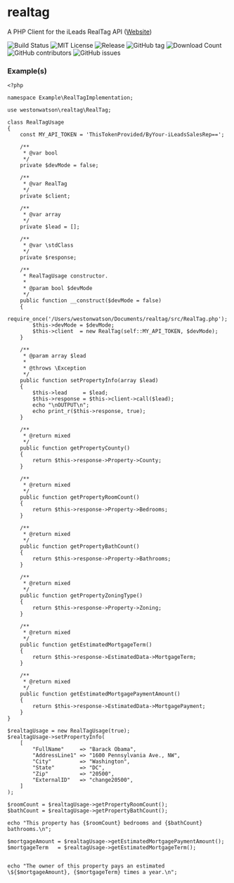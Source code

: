 # realtag
A PHP Client for the iLeads RealTag API ([Website](https://www.realtag.com/))

![Build Status](https://travis-ci.org/westonwatson/realtag.svg?branch=master)
![MIT License](https://img.shields.io/github/license/westonwatson/realtag.svg)
![Release](https://img.shields.io/github/release/westonwatson/realtag.svg)
![GitHub tag](https://img.shields.io/github/tag/westonwatson/realtag.svg)
![Download Count](https://img.shields.io/github/downloads/westonwatson/realtag/total.svg)
![GitHub contributors](https://img.shields.io/github/contributors/westonwatson/realtag.svg)
![GitHub issues](https://img.shields.io/github/issues/westonwatson/realtag.svg)

### Example(s)

```
<?php

namespace Example\RealTagImplementation;

use westonwatson\realtag\RealTag;

class RealTagUsage
{
    const MY_API_TOKEN = 'ThisTokenProvided/ByYour-iLeadsSalesRep==';

    /**
     * @var bool
     */
    private $devMode = false;

    /**
     * @var RealTag
     */
    private $client;

    /**
     * @var array
     */
    private $lead = [];

    /**
     * @var \stdClass
     */
    private $response;

    /**
     * RealTagUsage constructor.
     *
     * @param bool $devMode
     */
    public function __construct($devMode = false)
    {
        require_once('/Users/westonwatson/Documents/realtag/src/RealTag.php');
        $this->devMode = $devMode;
        $this->client  = new RealTag(self::MY_API_TOKEN, $devMode);
    }

    /**
     * @param array $lead
     *
     * @throws \Exception
     */
    public function setPropertyInfo(array $lead)
    {
        $this->lead     = $lead;
        $this->response = $this->client->call($lead);
        echo "\nOUTPUT\n";
        echo print_r($this->response, true);
    }

    /**
     * @return mixed
     */
    public function getPropertyCounty()
    {
        return $this->response->Property->County;
    }

    /**
     * @return mixed
     */
    public function getPropertyRoomCount()
    {
        return $this->response->Property->Bedrooms;
    }

    /**
     * @return mixed
     */
    public function getPropertyBathCount()
    {
        return $this->response->Property->Bathrooms;
    }

    /**
     * @return mixed
     */
    public function getPropertyZoningType()
    {
        return $this->response->Property->Zoning;
    }

    /**
     * @return mixed
     */
    public function getEstimatedMortgageTerm()
    {
        return $this->response->EstimatedData->MortgageTerm;
    }

    /**
     * @return mixed
     */
    public function getEstimatedMortgagePaymentAmount()
    {
        return $this->response->EstimatedData->MortgagePayment;
    }
}

$realtagUsage = new RealTagUsage(true);
$realtagUsage->setPropertyInfo(
    [
        "FullName"     => "Barack Obama",
        "AddressLine1" => "1600 Pennsylvania Ave., NW",
        "City"         => "Washington",
        "State"        => "DC",
        "Zip"          => "20500",
        "ExternalID"   => "change20500",
    ]
);

$roomCount = $realtagUsage->getPropertyRoomCount();
$bathCount = $realtagUsage->getPropertyBathCount();

echo "This property has {$roomCount} bedrooms and {$bathCount} bathrooms.\n";

$mortgageAmount = $realtagUsage->getEstimatedMortgagePaymentAmount();
$mortgageTerm   = $realtagUsage->getEstimatedMortgageTerm();


echo "The owner of this property pays an estimated \${$mortgageAmount}, {$mortgageTerm} times a year.\n";

```


